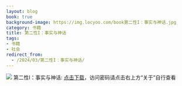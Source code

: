 ```yaml
---
layout: blog
book: true
background-image: https://img.locyoo.com/book第二性I：事实与神话.jpg
category: 书籍
title: 第二性I：事实与神话
tags:
- 书籍
- 社会
redirect_from:
  - /2024/03/第二性I：事实与神话/
---
```

![](https://img.locyoo.com/book第二性I：事实与神话.jpg)
第二性I：事实与神话: <a name = "ref1" href="https://url18.ctfile.com/f/50983618-1345404496-9291a7?p=3619">点击下载</a>，访问密码请点击右上方“关于”自行查看
